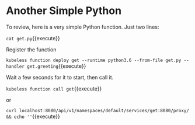 # Another Simple Python #

To review, here is a very simple Python function. Just two lines:

`cat get.py`{{execute}}

Register the function

`kubeless function deploy get --runtime python3.6 --from-file get.py --handler get.greeting`{{execute}}

Wait a few seconds for it to start, then call it.

`kubeless function call get`{{execute}}

or

`curl localhost:8080/api/v1/namespaces/default/services/get:8080/proxy/ && echo ''`{{execute}}
